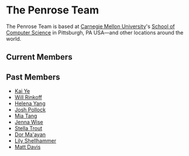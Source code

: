 <script setup>
import { VPTeamMembers } from "vitepress/theme";

// https://commons.wikimedia.org/wiki/File:Globe_icon_2.svg
// https://creativecommons.org/licenses/by-sa/3.0/deed.en
// changes:
// - replaced width and height with viewbox
// - changed stroke from #000000 to currentColor
const website = `
<?xml version="1.0" encoding="UTF-8" standalone="no"?>
<svg
   xmlns:dc="http://purl.org/dc/elements/1.1/"
   xmlns:cc="http://creativecommons.org/ns#"
   xmlns:rdf="http://www.w3.org/1999/02/22-rdf-syntax-ns#"
   xmlns:svg="http://www.w3.org/2000/svg"
   xmlns="http://www.w3.org/2000/svg"
   xmlns:sodipodi="http://sodipodi.sourceforge.net/DTD/sodipodi-0.dtd"
   xmlns:inkscape="http://www.inkscape.org/namespaces/inkscape"
   viewbox="0 0 420 420"
   id="svg2"
   version="1.1"
   inkscape:version="0.48.4 r9939"
   sodipodi:docname="Globe_icon.svg">
  <metadata
     id="metadata10">
    <rdf:RDF>
      <cc:Work
         rdf:about="">
        <dc:format>image/svg+xml</dc:format>
        <dc:type
           rdf:resource="http://purl.org/dc/dcmitype/StillImage" />
      </cc:Work>
    </rdf:RDF>
  </metadata>
  <defs
     id="defs8" />
  <sodipodi:namedview
     pagecolor="#ffffff"
     bordercolor="#666666"
     borderopacity="1"
     objecttolerance="10"
     gridtolerance="10"
     guidetolerance="10"
     inkscape:pageopacity="0"
     inkscape:pageshadow="2"
     inkscape:window-width="1366"
     inkscape:window-height="705"
     id="namedview6"
     showgrid="false"
     inkscape:zoom="0.79465332"
     inkscape:cx="264.12085"
     inkscape:cy="85.913893"
     inkscape:window-x="-8"
     inkscape:window-y="-8"
     inkscape:window-maximized="1"
     inkscape:current-layer="svg2" />
  <path
     id="path3822"
     style="fill:none;stroke:currentColor;stroke-width:20;stroke-miterlimit:4;stroke-opacity:1;stroke-dasharray:none"
     d="m 226.19946,16.656571 a 473.96004,333.37897 0 0 1 0,387.232509 M 59,333.21514 a 260,260 0 0 1 302,0 M 197.17143,14.79354 a 477.24462,335.68933 0 0 0 0,389.91607 M 209,15 a 195,195 0 1 0 2,0 z m 1,0 V 405 M 405,210 H 15 M 59,92.669492 a 260,260 0 0 0 302,0 M 361,330" />
</svg>
`;

const members = [
  {
    name: 'Wode "Nimo" Ni',
    title: "Ph.D. student @ CMU",
    avatar: "https://www.github.com/wodeni.png",
    links: [
      { icon: { svg: website }, link: "https://www.cs.cmu.edu/~woden/" },
      { icon: "github", link: "https://github.com/wodeni" },
    ],
  },
  {
    name: "Sam Estep",
    title: "Ph.D. student @ CMU",
    avatar: "https://www.github.com/samestep.png",
    links: [
      { icon: { svg: website }, link: "https://samestep.com/" },
      { icon: "github", link: "https://github.com/samestep" },
    ],
  },
  {
    name: "Yiliang (Leo) Liang",
    title: "Research engineer @ CMU",
    avatar: "https://www.github.com/liangyiliang.png",
    links: [
      { icon: "github", link: "https://github.com/liangyiliang" },
    ],
  },
  {
    name: "Jiri Minarcik",
    title: "Ph.D. student @ CTU",
    avatar: "https://www.github.com/jiriminarcik.png",
    links: [
      { icon: { svg: website }, link: "https://github.com/jiriminarcik" },
      { icon: "github", link: "https://github.com/jiriminarcik" },
    ],
  },
  {
    name: "Max Krieger",
    title: "🦆",
    avatar: "https://www.github.com/maxkrieger.png",
    links: [
      { icon: { svg: website }, link: "http://a9.io/" },
      { icon: "github", link: "https://github.com/maxkrieger" },
    ],
  },
  {
    name: "Hwei-Shin Harriman",
    title: "Software engineer @ Tableau",
    avatar: "https://www.github.com/hsharriman.png",
    links: [
      { icon: { svg: website }, link: "https://hsharriman.github.io/" },
      { icon: "github", link: "https://github.com/hsharriman" },
    ],
  },
  {
    name: "Rijul Jain",
    title: "REUSE student",
    avatar: "https://www.github.com/rjainrjain.png",
    links: [
      { icon: { svg: website }, link: "https://github.com/rjainrjain" },
      { icon: "github", link: "https://github.com/rjainrjain" },
    ],
  },
  {
    name: "Raven Rothkopf",
    title: "REUSE student",
    avatar: "https://www.github.com/ravenrothkopf.png",
    links: [
      { icon: { svg: website }, link: "https://ravenrothkopf.github.io/" },
      { icon: "github", link: "https://github.com/ravenrothkopf" },
    ],
  },
  {
    name: "Josh Sunshine",
    title: "Professor @ CMU",
    avatar: "https://www.github.com/joshsunshine.png",
    links: [
      { icon: { svg: website }, link: "https://www.cs.cmu.edu/~jssunshi/" },
      { icon: "github", link: "https://github.com/joshsunshine" },
    ],
  },
  {
    name: "Keenan Crane",
    title: "Professor @ CMU",
    avatar: "https://www.github.com/keenancrane.png",
    links: [
      { icon: { svg: website }, link: "https://www.cs.cmu.edu/~kmcrane/" },
      { icon: "github", link: "https://github.com/keenancrane" },
    ],
  },
  {
    name: "Jonathan Aldrich",
    title: "Professor @ CMU",
    avatar: "https://www.github.com/JonathanAldrich.png",
    links: [
      { icon: { svg: website }, link: "https://www.cs.cmu.edu/~./aldrich/" },
      { icon: "github", link: "https://github.com/JonathanAldrich" },
    ],
  },
];
</script>

# The Penrose Team

The Penrose Team is based at [Carnegie Mellon University](https://cmu.edu])'s [School of Computer Science](https://cs.cmu.edu)
in Pittsburgh, PA USA—and other locations around the world.

## Current Members

<VPTeamMembers size="small" :members="members" />

## Past Members

- [Kai Ye](https://www.linkedin.com/in/kai-ye-83946725a/)
- [Will Rinkoff](https://dsm0.github.io/)
- [Helena Yang](https://heleaf.me/)
- [Josh Pollock](https://joshmpollock.com/)
- [Mia Tang](https://mia-tang.com/#/)
- [Jenna Wise](https://www.cs.cmu.edu/~jlwise/)
- [Stella Trout](https://github.com/strout18)
- [Dor Ma'ayan](http://www.cs.technion.ac.il/people/dorma10/)
- [Lily Shellhammer](https://www.linkedin.com/in/lily-shellhammer-899b43105)
- [Matt Davis](https://cmumatt.github.io/)
